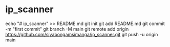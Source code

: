 # ip_scanner
echo "# ip_scanner" >> README.md
  git init
  git add README.md
  git commit -m "first commit"
  git branch -M main
  git remote add origin https://github.com/siyabongamsimanga/ip_scanner.git
  git push -u origin main
